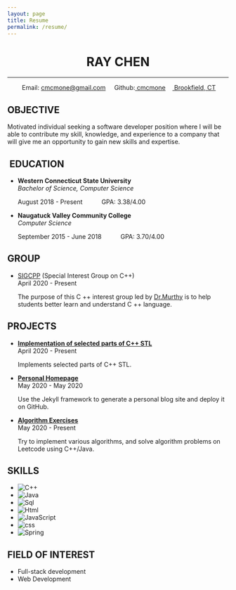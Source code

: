 ```yaml
---
layout: page
title: Resume
permalink: /resume/
---
```


# **<center> RAY CHEN </center>**  

---

<center>
<i class="fas fa-envelope"></i>&nbsp;Email:
<a href = "mailto: cmcmone@gmail.com">cmcmone@gmail.com</a>&nbsp;&nbsp;&nbsp;
<i class="fab fa-github"></i>&nbsp;Github:<a href = "https://github.com/cmcmone">&nbsp;cmcmone</a>&nbsp;&nbsp;&nbsp;
<i class="fas fa-map-marker-alt"></i>
<a href = "https://goo.gl/maps/V3HWryuJ7npc9Wbx6">&nbsp;Brookfield, CT</a>
</center>

## **<i class="fas fa-crosshairs"></i> OBJECTIVE**  

Motivated individual seeking a software developer position where I will be able to contribute my skill, knowledge, and experience to a company that will give me an opportunity to gain new skills and expertise.

## **<i class="fas fa-graduation-cap"></i>&nbsp;EDUCATION**

- **<i class="fas fa-university"></i> Western Connecticut State University**  
    *Bachelor of Science, Computer Science*  

    <i class="fas fa-calendar-alt"></i> August 2018 - Present&nbsp;&nbsp;&nbsp;&nbsp;&nbsp;&nbsp;&nbsp;&nbsp;&nbsp;&nbsp;<i class="fas fa-star"></i> GPA: 3.38/4.00

- **<i class="fas fa-university"></i> Naugatuck Valley Community College**  
  *Computer Science*  

  <i class="fas fa-calendar-alt"></i> September 2015 - June 2018&nbsp;&nbsp;&nbsp;&nbsp;&nbsp;&nbsp;&nbsp;&nbsp;&nbsp;&nbsp;<i class="fas fa-star"></i> GPA: 3.70/4.00  

## **<i class="fas fa-users"></i> GROUP**  

- <i class="fas fa-user-friends"></i> [SIGCPP](https://github.com/sigcpp) (Special Interest Group on C++)  
  <i class="fas fa-calendar-alt"></i> April 2020 - Present  

  The purpose of this C ++ interest group led by [Dr.Murthy](https://twitter.com/smurthys) is to help students better learn and understand C ++ language.

## **<i class="fas fa-th-list"></i> PROJECTS**  

- **<i class="fas fa-chalkboard-teacher"></i> [Implementation of selected parts of C++ STL](https://github.com/sigcpp/stl-lite)**  
<i class="fas fa-calendar-alt"></i> April 2020 - Present  

  Implements selected parts of C++ STL.

- **<i class="fab fa-chrome"></i> [Personal Homepage](https://github.com/cmcmone/cmcmone.github.com)**  
  <i class="fas fa-calendar-alt"></i> May 2020 - May 2020  

  Use the Jekyll framework to generate a personal blog site and deploy it on GitHub.

- **<i class="fas fa-tachometer-alt"></i> [Algorithm Exercises](https://github.com/cmcmone/Algorithm-Exercises)**  
  <i class="fas fa-calendar-alt"></i> May 2020 - Present  

  Try to implement various algorithms, and solve algorithm problems on Leetcode using C++/Java.

## **<i class="fas fa-cogs"></i> SKILLS**  

- ![C++](https://progress-bar.dev/60/?title=&nbsp;&nbsp;&nbsp;&nbsp;&nbsp;C%2B%2B&nbsp;&nbsp;&nbsp;&width=200)
- ![Java](https://progress-bar.dev/50/?title=&nbsp;&nbsp;&nbsp;&nbsp;&nbsp;JAVA&nbsp;&nbsp;&width=200)
- ![Sql](https://progress-bar.dev/50/?title=&nbsp;&nbsp;&nbsp;&nbsp;&nbsp;SQL&nbsp;&nbsp;&nbsp;&width=200)
- ![Html](https://progress-bar.dev/40/?title=&nbsp;&nbsp;&nbsp;&nbsp;&nbsp;HTML&nbsp;&nbsp;&width=200)
- ![JavaScript](https://progress-bar.dev/25/?title=JAVASCRIPT&nbsp;&width=200)
- ![css](https://progress-bar.dev/10/?title=&nbsp;&nbsp;&nbsp;&nbsp;&nbsp;CSS&nbsp;&nbsp;&nbsp;&width=200)
- ![Spring](https://progress-bar.dev/40/?title=&nbsp;&nbsp;&nbsp;&nbsp;SPRING&nbsp;&width=200)

## **<i class="fas fa-heart"></i> FIELD OF INTEREST**  

- Full-stack development
- Web Development

<head> 
    <script defer src="https://use.fontawesome.com/releases/v5.0.13/js/all.js"></script>
    <script defer src="https://use.fontawesome.com/releases/v5.0.13/js/v4-shims.js"></script>
</head> 
<link rel="stylesheet" href="https://use.fontawesome.com/releases/v5.0.13/css/all.css">
